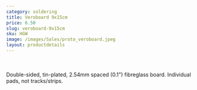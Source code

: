 ```yaml
---
category: soldering
title: Veroboard 9x15cm
price: 6.50
slug: veroboard-9x15cm
sku: HGW
image: /images/Sales/proto_veroboard.jpeg
layout: productdetails
---
```


<br><br>Double-sided, tin-plated, 2.54mm spaced (0.1") fibreglass board. Individual pads, not tracks/strips.
